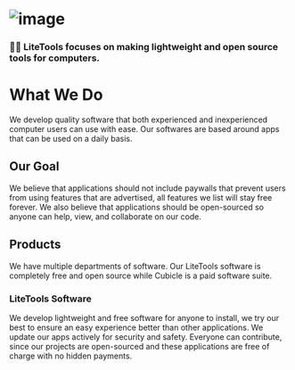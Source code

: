 # ![image](https://user-images.githubusercontent.com/53088136/151556610-ef152057-0e92-4c4b-851e-1313f269eb0e.png) 

### 🙋‍♀️ **LiteTools focuses on making lightweight and open source tools for computers.**

# What We Do
We develop quality software that both experienced and inexperienced computer users can use with ease. Our softwares are based around apps that can be used on a daily basis. 

## Our Goal
We believe that applications should not include paywalls that prevent users from using features that are advertised, all features we list will stay free forever.  We also believe that applications should be open-sourced so anyone can help, view, and collaborate on our code.

## Products
We have multiple departments of software. Our LiteTools software is completely free and open source while Cubicle is a paid software suite.

### LiteTools Software
We develop lightweight and free software for anyone to install, we try our best to ensure an easy experience better than other applications. We update our apps actively for security and safety. Everyone can contribute, since our projects are open-sourced and these applications are free of charge with no hidden payments.

<!--
Hey! If you're seeing this, you're cool.
-->
